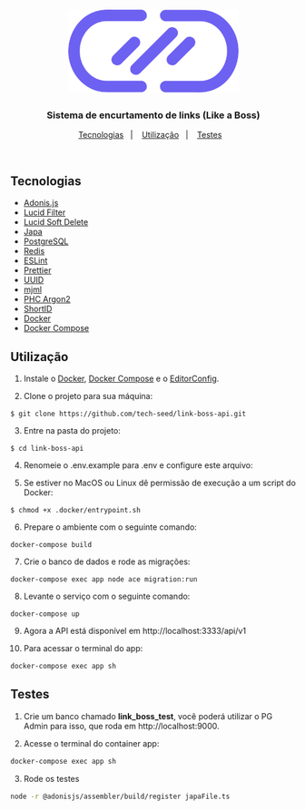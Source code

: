 <h1 align="center">
  <img alt="Link Boss" title="Link Boss" src="https://github.com/CodeAkio/link-boss-api/blob/master/.github/logo.svg" width="300px" />
</h1>

<h3 align="center">
  Sistema de encurtamento de links (Like a Boss)
</h3>

<p align="center">
  <a href="#tecnologias">Tecnologias</a>&nbsp;&nbsp;&nbsp;|&nbsp;&nbsp;&nbsp;
  <a href="#utilização">Utilização</a>&nbsp;&nbsp;&nbsp;|&nbsp;&nbsp;&nbsp;
  <a href="#testes">Testes</a>&nbsp;&nbsp;&nbsp;
</p>

<br>

## Tecnologias

* [Adonis.js](https://adonisjs.com/)
* [Lucid Filter](https://github.com/lookinlab/adonis-lucid-filter)
* [Lucid Soft Delete](https://github.com/lookinlab/adonis-lucid-soft-deletes)
* [Japa](https://docs.adonisjs.com/cookbooks/testing-adonisjs-apps#introducing-japa)
* [PostgreSQL](https://www.postgresql.org/)
* [Redis](https://redis.io/)
* [ESLint](https://eslint.org/)
* [Prettier](https://prettier.io/)
* [UUID](https://github.com/uuidjs/uuid)
* [mjml](https://mjml.io/)
* [PHC Argon2](https://github.com/thetutlage/phc-argon2)
* [ShortID](https://www.npmjs.com/package/shortid)
* [Docker](https://www.docker.com/)
* [Docker Compose](https://docs.docker.com/compose/)

## Utilização

1. Instale o [Docker](https://docs.docker.com/engine/install/), [Docker Compose](https://docs.docker.com/compose/install/) e o [EditorConfig](https://editorconfig.org/#download).

2. Clone o projeto para sua máquina:
```console
$ git clone https://github.com/tech-seed/link-boss-api.git
```

3. Entre na pasta do projeto:
```console
$ cd link-boss-api
```

4. Renomeie o .env.example para .env e configure este arquivo:

5. Se estiver no MacOS ou Linux dê permissão de execução a um script do Docker:
```console
$ chmod +x .docker/entrypoint.sh
```

6. Prepare o ambiente com o seguinte comando:
```console
docker-compose build
```

7. Crie o banco de dados e rode as migrações:
```console
docker-compose exec app node ace migration:run
```

8. Levante o serviço com o seguinte comando:
```console
docker-compose up
```

9. Agora a API está disponível em http://localhost:3333/api/v1


10. Para acessar o terminal do app:
```bash
docker-compose exec app sh
```

## Testes
1. Crie um banco chamado <b>link_boss_test</b>, você poderá utilizar o PG Admin para isso, que roda em http://localhost:9000.

2. Acesse o terminal do container app:
```bash
docker-compose exec app sh
```

3. Rode os testes
```bash
node -r @adonisjs/assembler/build/register japaFile.ts
```
